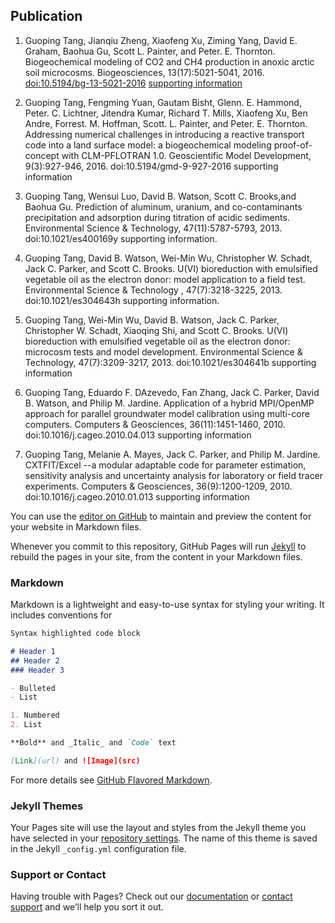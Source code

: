 ## Publication

1. Guoping Tang, Jianqiu Zheng, Xiaofeng Xu, Ziming Yang, David E. Graham, Baohua Gu, Scott L. Painter, and Peter. E. Thornton. Biogeochemical modeling of CO2 and CH4 production in anoxic arctic soil microcosms. Biogeosciences, 13(17):5021-5041, 2016. [doi:10.5194/bg-13-5021-2016](http://doi.org/10.5194/bg-13-5021-2016) [supporting information](https://github.com/t6g/bgcs)

2. Guoping Tang, Fengming Yuan, Gautam Bisht, Glenn. E. Hammond, Peter. C. Lichtner, Jitendra Kumar, Richard T. Mills, Xiaofeng Xu, Ben Andre, Forrest. M. Hoffman, Scott. L. Painter, and Peter. E. Thornton. Addressing numerical challenges in introducing a reactive transport code into a land surface model: a biogeochemical modeling proof-of-concept with CLM-PFLOTRAN 1.0. Geoscientific Model Development, 9(3):927-946, 2016. doi:10.5194/gmd-9-927-2016 supporting information

3. Guoping Tang, Wensui Luo, David B. Watson, Scott C. Brooks,and Baohua Gu. Prediction of aluminum, uranium, and co-contaminants precipitation and adsorption during titration of acidic sediments. Environmental Science & Technology, 47(11):5787-5793, 2013. doi:10.1021/es400169y supporting information.

4. Guoping Tang, David B. Watson, Wei-Min Wu, Christopher W. Schadt, Jack C. Parker, and Scott C. Brooks. U(VI) bioreduction with emulsified vegetable oil as the electron donor: model application to a field test. Environmental Science & Technology , 47(7):3218-3225, 2013. doi:10.1021/es304643h supporting information.

5. Guoping Tang, Wei-Min Wu, David B. Watson, Jack C. Parker, Christopher W. Schadt, Xiaoqing Shi, and Scott C. Brooks. U(VI) bioreduction with emulsified vegetable oil as the electron donor: microcosm tests and model development. Environmental Science & Technology, 47(7):3209-3217, 2013. doi:10.1021/es304641b supporting information

6. Guoping Tang, Eduardo F. DAzevedo, Fan Zhang, Jack C. Parker, David B. Watson, and Philip M. Jardine. Application of a hybrid MPI/OpenMP approach for parallel groundwater model calibration using multi-core computers. Computers & Geosciences, 36(11):1451-1460, 2010. doi:10.1016/j.cageo.2010.04.013 supporting information

7. Guoping Tang, Melanie A. Mayes, Jack C. Parker, and Philip M. Jardine. CXTFIT/Excel --a modular adaptable code for parameter estimation, sensitivity analysis and uncertainty analysis for laboratory or field tracer experiments. Computers & Geosciences, 36(9):1200-1209, 2010. doi:10.1016/j.cageo.2010.01.013 supporting information

You can use the [editor on GitHub](https://github.com/t6g/t6g.github.io/edit/master/index.md) to maintain and preview the content for your website in Markdown files.

Whenever you commit to this repository, GitHub Pages will run [Jekyll](https://jekyllrb.com/) to rebuild the pages in your site, from the content in your Markdown files.

### Markdown

Markdown is a lightweight and easy-to-use syntax for styling your writing. It includes conventions for

```markdown
Syntax highlighted code block

# Header 1
## Header 2
### Header 3

- Bulleted
- List

1. Numbered
2. List

**Bold** and _Italic_ and `Code` text

[Link](url) and ![Image](src)
```

For more details see [GitHub Flavored Markdown](https://guides.github.com/features/mastering-markdown/).

### Jekyll Themes

Your Pages site will use the layout and styles from the Jekyll theme you have selected in your [repository settings](https://github.com/t6g/t6g.github.io/settings). The name of this theme is saved in the Jekyll `_config.yml` configuration file.

### Support or Contact

Having trouble with Pages? Check out our [documentation](https://help.github.com/categories/github-pages-basics/) or [contact support](https://github.com/contact) and we’ll help you sort it out.
